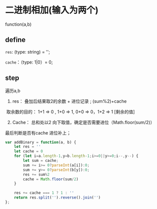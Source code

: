 # 二进制相加(输入为两个)

function(a,b)

## define

`res`: (type: string) = '';

`cache`：（type: 1|0）= 0;

## step

遍历a,b

1. res： 叠加后结果取2的余数 + 进位记录 ; (sum%2)+cache

​	取余数的目的： 1+1 => 0 , 1+0 => 1, 0+0 => 0，1+2 => 1 [剩余的值]

2. Cache： 总和处以2 向下取值，确定是否需要进位（Math.floor(sum/2)）

最后判断是否有cache 进位补上；

```javascript
var addBinary = function(a, b) {
    let res = ''
    let cache = 0
    for (let i=a.length-1,y=b.length-1;i>=0||y>=0;i--,y--) {
        let sum = cache;
        sum += i>= 0?parseInt(a[i]):0;
        sum += y>= 0?parseInt(b[y]):0;
        res += sum%2
        cache = Math.floor(sum/2)        
    }
    
    res += cache === 1 ? 1 : ''
    return res.split('').reverse().join('')
};
```



